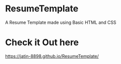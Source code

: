 # ResumeTemplate
A Resume Template made using Basic HTML and CSS

# Check it Out here
https://jatin-8898.github.io/ResumeTemplate/
